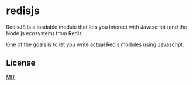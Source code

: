 # redisjs

RedisJS is a loadable module that lets you interact with Javascript (and the Node.js ecosystem) from Redis.

One of the goals is to let you write actual Redis modules using Javascript.

## License

[MIT](LICENSE.md)
